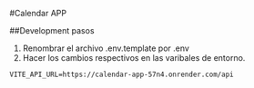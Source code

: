#Calendar APP

##Development pasos


1. Renombrar el archivo .env.template por .env
2. Hacer los cambios respectivos en las varibales de entorno.

```
VITE_API_URL=https://calendar-app-57n4.onrender.com/api
```